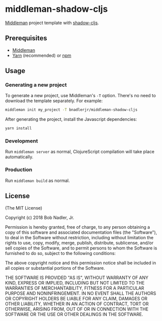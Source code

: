 # middleman-shadow-cljs
[Middleman](http://middlemanapp.com/) project template with [shadow-cljs](http://shadow-cljs.org/).

## Prerequisites
* [Middleman](https://middlemanapp.com/)
* [Yarn](https://yarnpkg.com) (recommended) or [npm](https://www.npmjs.com/)

## Usage
### Generating a new project
To generate a new project, use Middleman's `-T` option. There's no need to download the template separately. For example:

```bash
middleman init my_project -T bnadlerjr/middleman-shadow-cljs
```

After generating the project, install the Javascript dependencies:

```bash
yarn install
```

### Development
Run `middleman server` as normal, ClojureScript compilation will take place automatically.

### Production
Run `middleman build` as normal.

## License
(The MIT License)

Copyright (c) 2018 Bob Nadler, Jr.

Permission is hereby granted, free of charge, to any person obtaining a copy of this software and associated documentation files (the "Software"), to deal in the Software without restriction, including without limitation the rights to use, copy, modify, merge, publish, distribute, sublicense, and/or sell copies of the Software, and to permit persons to whom the Software is furnished to do so, subject to the following conditions:

The above copyright notice and this permission notice shall be included in all copies or substantial portions of the Software.

THE SOFTWARE IS PROVIDED "AS IS", WITHOUT WARRANTY OF ANY KIND, EXPRESS OR IMPLIED, INCLUDING BUT NOT LIMITED TO THE WARRANTIES OF MERCHANTABILITY, FITNESS FOR A PARTICULAR PURPOSE AND NONINFRINGEMENT. IN NO EVENT SHALL THE AUTHORS OR COPYRIGHT HOLDERS BE LIABLE FOR ANY CLAIM, DAMAGES OR OTHER LIABILITY, WHETHER IN AN ACTION OF CONTRACT, TORT OR OTHERWISE, ARISING FROM, OUT OF OR IN CONNECTION WITH THE SOFTWARE OR THE USE OR OTHER DEALINGS IN THE SOFTWARE.
